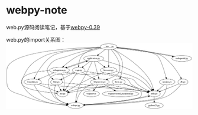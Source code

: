 # webpy-note

web.py源码阅读笔记，基于[webpy-0.39](https://github.com/webpy/webpy/tree/webpy-0.39)

web.py的import关系图：
![web.py的import关系图](./webpy/import_vis.png)